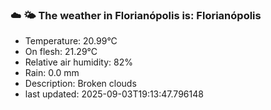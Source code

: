 ### ☁️ 🌤️  The weather in Florianópolis is: Florianópolis

- Temperature: 20.99°C
- On flesh: 21.29°C
- Relative air humidity: 82%
- Rain: 0.0 mm
- Description: Broken clouds
- last updated: 2025-09-03T19:13:47.796148
